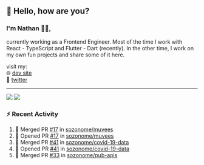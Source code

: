 ## 👋 Hello, how are you? 

### I'm Nathan 👨‍💻,

currently working as a Frontend Engineer. Most of the time I work with React - TypeScript and Flutter - Dart (recently). 
In the other time, I work on my own fun projects and share some of it here.

visit my:<br/>
🌐 [dev site](https://sznm.dev)<br/>
🦜 [twitter](https://twitter.com/sozonome)

---

![](https://komarev.com/ghpvc/?username=sozonome&color=grey)
![](https://hit.yhype.me/github/profile?user_id=17046154)

### :zap: Recent Activity

<!--START_SECTION:activity-->
1. 🎉 Merged PR [#17](https://github.com/sozonome/muvees/pull/17) in [sozonome/muvees](https://github.com/sozonome/muvees)
2. 💪 Opened PR [#17](https://github.com/sozonome/muvees/pull/17) in [sozonome/muvees](https://github.com/sozonome/muvees)
3. 🎉 Merged PR [#41](https://github.com/sozonome/covid-19-data/pull/41) in [sozonome/covid-19-data](https://github.com/sozonome/covid-19-data)
4. 💪 Opened PR [#41](https://github.com/sozonome/covid-19-data/pull/41) in [sozonome/covid-19-data](https://github.com/sozonome/covid-19-data)
5. 🎉 Merged PR [#33](https://github.com/sozonome/pub-apis/pull/33) in [sozonome/pub-apis](https://github.com/sozonome/pub-apis)
<!--END_SECTION:activity-->
